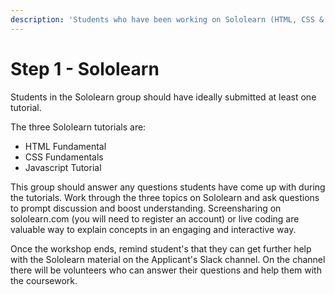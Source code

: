 ```yaml
---
description: 'Students who have been working on Sololearn (HTML, CSS & JS)'
---
```


# Step 1 - Sololearn

Students in the Sololearn group should have ideally submitted at least one tutorial. 

The three Sololearn tutorials are:

* HTML Fundamental
* CSS Fundamentals
* Javascript Tutorial

This group should answer any questions students have come up with during the tutorials. Work through the three topics on Sololearn and ask questions to prompt discussion and boost understanding. Screensharing on sololearn.com \(you will need to register an account\) or live coding are valuable way to explain concepts in an engaging and interactive way. 

Once the workshop ends, remind student's that they can get further help with the Sololearn material on the Applicant's Slack channel. On the channel there will be volunteers who can answer their questions and help them with the coursework.



